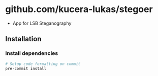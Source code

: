 # github.com/kucera-lukas/stegoer

- App for LSB Steganography

## Installation

### Install dependencies

```sh
# Setup code formatting on commit
pre-commit install
```
